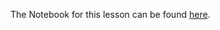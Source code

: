 
The Notebook for this lesson can be found [here](https://github.com/rmotr-curriculum/base-python-curriculum/blob/master/unit-16-advanced-oop/lesson-10-getattr-and-setattr/getattr%2C%20setattr%2C%20hasattr.ipynb).
